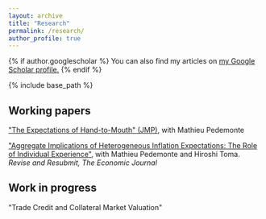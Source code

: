 ```yaml
---
layout: archive
title: "Research"
permalink: /research/
author_profile: true
---
```


{% if author.googlescholar %}
You can also find my articles on <u><a href="{{author.googlescholar}}">my Google Scholar profile</a>.</u>
{% endif %}

{% include base_path %}

## Working papers

["The Expectations of Hand-to-Mouth" (JMP)](https://tyentzen.github.io/files/montero_yang_yentzen_price_of_faith_250206.pdf), with Mathieu Pedemonte

["Aggregate Implications of Heterogeneous Inflation Expectations: The Role of Individual Experience"](https://doi.org/10.26509/frbc-wp-202304), with Mathieu Pedemonte and Hiroshi Toma. <br/>
*Revise and Resubmit, The Economic Journal*


## Work in progress

"Trade Credit and Collateral Market Valuation"

